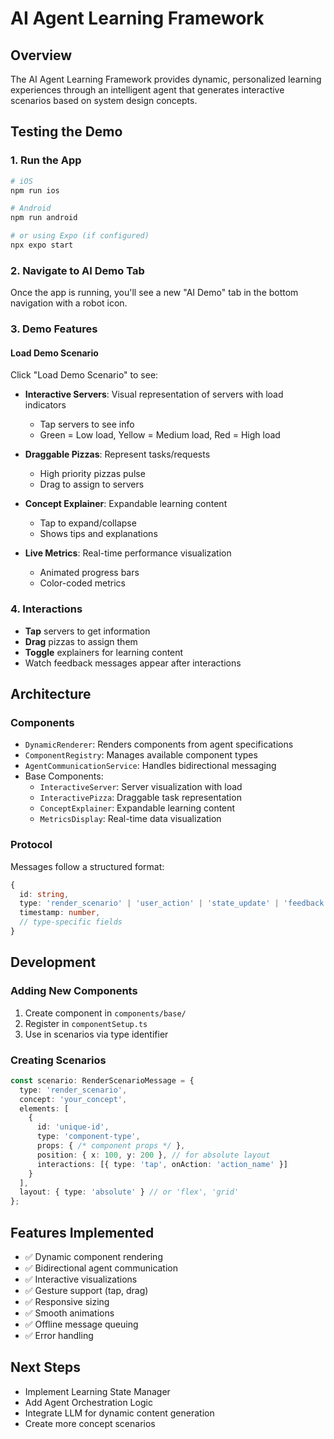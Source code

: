 # AI Agent Learning Framework

## Overview
The AI Agent Learning Framework provides dynamic, personalized learning experiences through an intelligent agent that generates interactive scenarios based on system design concepts.

## Testing the Demo

### 1. Run the App
```bash
# iOS
npm run ios

# Android
npm run android

# or using Expo (if configured)
npx expo start
```

### 2. Navigate to AI Demo Tab
Once the app is running, you'll see a new "AI Demo" tab in the bottom navigation with a robot icon.

### 3. Demo Features

#### Load Demo Scenario
Click "Load Demo Scenario" to see:
- **Interactive Servers**: Visual representation of servers with load indicators
  - Tap servers to see info
  - Green = Low load, Yellow = Medium load, Red = High load
  
- **Draggable Pizzas**: Represent tasks/requests
  - High priority pizzas pulse
  - Drag to assign to servers
  
- **Concept Explainer**: Expandable learning content
  - Tap to expand/collapse
  - Shows tips and explanations
  
- **Live Metrics**: Real-time performance visualization
  - Animated progress bars
  - Color-coded metrics

### 4. Interactions
- **Tap** servers to get information
- **Drag** pizzas to assign them
- **Toggle** explainers for learning content
- Watch feedback messages appear after interactions

## Architecture

### Components
- `DynamicRenderer`: Renders components from agent specifications
- `ComponentRegistry`: Manages available component types
- `AgentCommunicationService`: Handles bidirectional messaging
- Base Components:
  - `InteractiveServer`: Server visualization with load
  - `InteractivePizza`: Draggable task representation
  - `ConceptExplainer`: Expandable learning content
  - `MetricsDisplay`: Real-time data visualization

### Protocol
Messages follow a structured format:
```typescript
{
  id: string,
  type: 'render_scenario' | 'user_action' | 'state_update' | 'feedback',
  timestamp: number,
  // type-specific fields
}
```

## Development

### Adding New Components
1. Create component in `components/base/`
2. Register in `componentSetup.ts`
3. Use in scenarios via type identifier

### Creating Scenarios
```typescript
const scenario: RenderScenarioMessage = {
  type: 'render_scenario',
  concept: 'your_concept',
  elements: [
    {
      id: 'unique-id',
      type: 'component-type',
      props: { /* component props */ },
      position: { x: 100, y: 200 }, // for absolute layout
      interactions: [{ type: 'tap', onAction: 'action_name' }]
    }
  ],
  layout: { type: 'absolute' } // or 'flex', 'grid'
};
```

## Features Implemented
- ✅ Dynamic component rendering
- ✅ Bidirectional agent communication
- ✅ Interactive visualizations
- ✅ Gesture support (tap, drag)
- ✅ Responsive sizing
- ✅ Smooth animations
- ✅ Offline message queuing
- ✅ Error handling

## Next Steps
- Implement Learning State Manager
- Add Agent Orchestration Logic
- Integrate LLM for dynamic content generation
- Create more concept scenarios